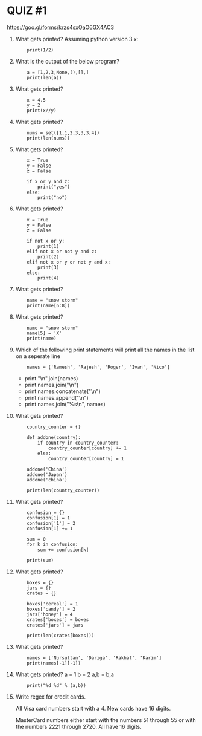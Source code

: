 QUIZ #1 
=============

https://goo.gl/forms/krzs4sxOaO6GX4AC3 

1.	What gets printed? Assuming python version 3.x:
			
			print(1/2)


2.	What is the output of the below program?
	
			a = [1,2,3,None,(),[],]
			print(len(a))


3.	What gets printed?

			x = 4.5
			y = 2
			print(x//y)

4.	What gets printed?
			
			nums = set([1,1,2,3,3,3,4])
			print(len(nums))

5.	What gets printed?

			x = True
			y = False
			z = False

			if x or y and z:
				print("yes")
			else:
				print("no")

6.	What gets printed?

			x = True
			y = False
			z = False

			if not x or y:
				print(1)
			elif not x or not y and z:
				print(2)
			elif not x or y or not y and x:
				print(3)
			else:
				print(4)

7.	What gets printed?

			name = "snow storm"
			print(name[6:8])

8.	What gets printed?

			name = "snow storm"
			name[5] = 'X'
			print(name)

9.	Which of the following print statements will print all the names in the list on a seperate line
	
			names = ['Ramesh', 'Rajesh', 'Roger', 'Ivan', 'Nico']

	* print "\n".join(names)
	* print names.join("\n")
	* print names.concatenate("\n")
	* print names.append("\n")
	* print names.join("%s\n", names)

10.	What gets printed?
	
			country_counter = {}

			def addone(country):
			    if country in country_counter:
			        country_counter[country] += 1
			    else:
			        country_counter[country] = 1

			addone('China')
			addone('Japan')
			addone('china')

			print(len(country_counter))

11.	What gets printed?
			
			confusion = {}
			confusion[1] = 1
			confusion['1'] = 2
			confusion[1] += 1

			sum = 0
			for k in confusion:
			    sum += confusion[k]

			print(sum)

12.	What gets printed?

			boxes = {}
			jars = {}
			crates = {}

			boxes['cereal'] = 1
			boxes['candy'] = 2
			jars['honey'] = 4
			crates['boxes'] = boxes
			crates['jars'] = jars

			print(len(crates[boxes]))

13.	What gets printed?

			names = ['Nursultan', 'Dariga', 'Rakhat', 'Karim']
			print(names[-1][-1])

14.	What gets printed?
			a = 1
			b = 2
			a,b = b,a

			print("%d %d" % (a,b))

15. Write regex for credit cards.

	All Visa card numbers start with a 4. New cards have 16 digits.

	MasterCard numbers either start with the numbers 51 through 55 or with the numbers 2221 through 2720. All have 16 digits.

